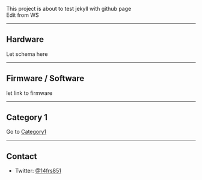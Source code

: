 This project is about to test jekyll with github page   
Edit from WS   

_______________________________________________________________________________
## Hardware
Let schema here   
_______________________________________________________________________________
## Firmware / Software

let link to firmware   
___________
## Category 1

Go to [Category1](category1.md)

____________________________________________________________________
## Contact

- Twitter: [@14frs851](https://twitter.com/14frs851)   
